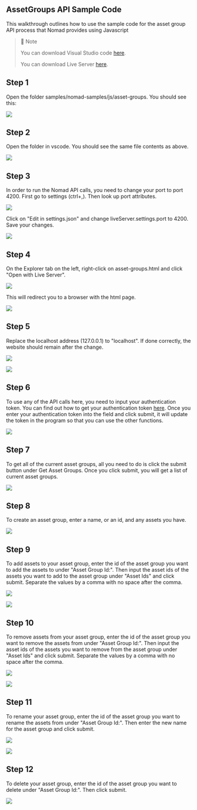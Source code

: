 ## AssetGroups API Sample Code

This walkthrough outlines how to use the sample code for the asset group API process that Nomad provides using Javascript

> 📘 Note
> 
> You can download Visual Studio code [here](https://code.visualstudio.com/).
> 
> You can download Live Server [here](https://ritwickdey.github.io/vscode-live-server/).

## Step 1

Open the folder samples/nomad-samples/js/asset-groups. You should see this:

![](https://files.readme.io/f893270-image.png)

## Step 2

Open the folder in vscode. You should see the same file contents as above.

![](https://files.readme.io/c4fd057-image.png)

## Step 3

In order to run the Nomad API calls, you need to change your port to port 4200. First go to settings (ctrl+,). Then look up port attributes.

![](https://files.readme.io/7ca4a72-settings.png)

Click on "Edit in settings.json" and change liveServer.settings.port to 4200. Save your changes.

![](https://files.readme.io/199b2b4-liveserver.png)

## Step 4

On the Explorer tab on the left, right-click on asset-groups.html and click "Open with Live Server".

![](https://files.readme.io/2e7c7e8-assetgroupls.png)

This will redirect you to a browser with the html page.

![](https://files.readme.io/a6f01bd-image.png)

## Step 5

Replace the localhost address (127.0.0.1) to "localhost". If done correctly, the website should remain after the change.

![](https://files.readme.io/60ced4b-assetgroupweb.png)

![](https://files.readme.io/c360c2b-assetgrouplh.png)

## Step 6

To use any of the API calls here, you need to input your authentication token. You can find out how to get your authentication token [here](https://github.com/Nomad-Media/samples/blob/main/nomad-samples/js/account-authenticaton/Readme.md). Once you enter your authentication token into the field and click submit, it will update the token in the program so that you can use the other functions.

![](https://files.readme.io/01ac6d3-image.png)

## Step 7

To get all of the current asset groups, all you need to do is click the submit button under Get Asset Groups. Once you click submit, you will get a list of current asset groups.

![](https://files.readme.io/9ac03ee-image.png)

## Step 8

To create an asset group, enter a name, or an id, and any assets you have.

![](https://files.readme.io/ba60680-image.png)

## Step 9

To add assets to your asset group, enter the id of the asset group you want to add the assets to under "Asset Group Id:". Then input the asset ids of the assets you want to add to the asset group under "Asset Ids" and click submit. Separate the values by a comma with no space after the comma.

![](https://files.readme.io/8ad40e3-image.png)

![](https://files.readme.io/32aa396-image.png)

## Step 10

To remove assets from your asset group, enter the id of the asset group you want to remove the assets from under "Asset Group Id:". Then input the asset ids of the assets you want to remove from the asset group under "Asset Ids" and click submit. Separate the values by a comma with no space after the comma.

![](https://files.readme.io/013ba80-image.png)

![](https://files.readme.io/fc207b7-image.png)

## Step 11

To rename your asset group, enter the id of the asset group you want to rename the assets from under "Asset Group Id:". Then enter the new name for the asset group and click submit.

![](https://files.readme.io/a84be63-image.png)

![](https://files.readme.io/fe90f45-image.png)

## Step 12

To delete your asset group, enter the id of the asset group you want to delete under "Asset Group Id:". Then click submit.

![](https://files.readme.io/42b3a00-image.png)

